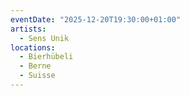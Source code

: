 ```yaml
---
eventDate: "2025-12-20T19:30:00+01:00"
artists:
  - Sens Unik
locations:
  - Bierhübeli
  - Berne
  - Suisse
---
```

